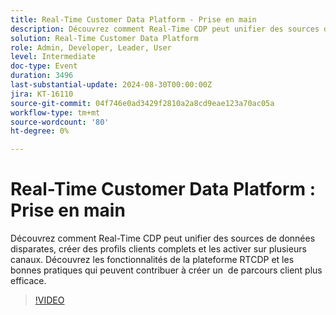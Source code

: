 ```yaml
---
title: Real-Time Customer Data Platform - Prise en main
description: Découvrez comment Real-Time CDP peut unifier des sources de données disparates, créer des profils clients complets et les activer sur plusieurs canaux. Découvrez les fonctionnalités de la plateforme RTCDP et les bonnes pratiques qui peuvent contribuer à créer un ​ de parcours client plus efficace.
solution: Real-Time Customer Data Platform
role: Admin, Developer, Leader, User
level: Intermediate
doc-type: Event
duration: 3496
last-substantial-update: 2024-08-30T00:00:00Z
jira: KT-16110
source-git-commit: 04f746e0ad3429f2810a2a8cd9eae123a70ac05a
workflow-type: tm+mt
source-wordcount: '80'
ht-degree: 0%

---
```



# Real-Time Customer Data Platform : Prise en main

Découvrez comment Real-Time CDP peut unifier des sources de données disparates, créer des profils clients complets et les activer sur plusieurs canaux. Découvrez les fonctionnalités de la plateforme RTCDP et les bonnes pratiques qui peuvent contribuer à créer un &#x200B; de parcours client plus efficace.

>[!VIDEO](https://video.tv.adobe.com/v/3433224/?learn=on)
